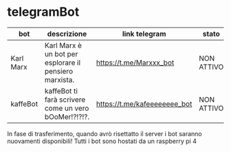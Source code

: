 # telegramBot

bot | descrizione | link telegram | stato
--- | ----------- | ------------- | -----
Karl Marx | Karl Marx è un bot per esplorare il pensiero marxista. | https://t.me/Marxxx_bot | NON ATTIVO
kaffeBot | kaffeBot ti farà scrivere come un vero bOoMer!?!?!?. | https://t.me/kafeeeeeeee_bot | NON ATTIVO

In fase di trasferimento, quando avrò risettatto il server i bot saranno nuovamenti disponibili!
Tutti i bot sono hostati da un raspberry pi 4
